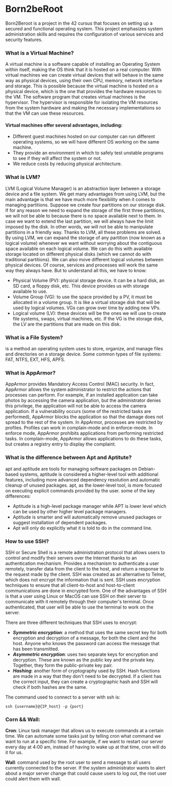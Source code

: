 # Born2beRoot
Born2Beroot is a project in the 42 cursus that focuses on setting up a secured and functional operating system. This project emphasizes system administration skills and requires the configuration of various services and security features.

### What is a Virtual Machine?
A virtual machine is a software capable of installing an Operating System within itself, making the OS think that it is hosted on a real computer. With virtual machines we can create virtual devices that will behave in the same way as physical devices, using their own CPU, memory, network interface and storage. This is possible because the virtual machine is hosted on a physical device, which is the one that provides the hardware resources to the VM. The software program that creates virtual machines is the hypervisor. The hypervisor is responsible for isolating the VM resources from the system hardware and making the necessary implementations so that the VM can use these resources.

#### Virtual machines offer several advantages, including:
- Different guest machines hosted on our computer can run different operating systems, so we will have different OS working on the same machine.
- They provide an environment in which to safely test unstable programs to see if they will affect the system or not.
- We reduce costs by reducing physical architecture.

### What is LVM?
LVM (Logical Volume Manager) is an abstraction layer between a storage device and a file system. We get many advantages from using LVM, but the main advantage is that we have much more flexibility when it comes to managing partitions. Suppose we create four partitions on our storage disk. If for any reason we need to expand the storage of the first three partitions, we will not be able to because there is no space available next to them. In case we want to extend the last partition, we will always have the limit imposed by the disk. In other words, we will not be able to manipulate partitions in a friendly way. Thanks to LVM, all these problems are solved.
By using LVM, we can expand the storage of any partition (now known as a logical volume) whenever we want without worrying about the contiguous space available on each logical volume. We can do this with available storage located on different physical disks (which we cannot do with traditional partitions). We can also move different logical volumes between physical devices. Of course, services and processes will work the same way they always have. But to understand all this, we have to know:
- Physical Volume (PV): physical storage device. It can be a hard disk, an SD card, a floppy disk, etc. This device provides us with storage available to use.
- Volume Group (VG): to use the space provided by a PV, it must be allocated in a volume group. It is like a virtual storage disk that will be used by logical volumes. VGs can grow over time by adding new VPs.
- Logical volume (LV): these devices will be the ones we will use to create file systems, swaps, virtual machines, etc. If the VG is the storage disk, the LV are the partitions that are made on this disk.

### What is a File System?
is a method an operating system uses to store, organize, and manage files and directories on a storage device.
Some common types of file systems: FAT, NTFS, EXT, HFS, APFS.

### What is AppArmor?
AppArmor provides Mandatory Access Control (MAC) security. In fact, AppArmor allows the system administrator to restrict the actions that processes can perform. For example, if an installed application can take photos by accessing the camera application, but the administrator denies this privilege, the application will not be able to access the camera application. If a vulnerability occurs (some of the restricted tasks are performed), AppArmor blocks the application so that the damage does not spread to the rest of the system.
In AppArmor, processes are restricted by profiles. Profiles can work in complain-mode and in enforce-mode. In enforce mode, AppArmor prohibits applications from performing restricted tasks. In complain-mode, AppArmor allows applications to do these tasks, but creates a registry entry to display the complaint.

### What is the difference between Apt and Aptitute?
apt and aptitude are tools for managing software packages on Debian-based systems, aptitude is considered a higher-level tool with additional features, including more advanced dependency resolution and automatic cleanup of unused packages. apt, as the lower-level tool, is more focused on executing explicit commands provided by the user. some of the key differences:
- Aptitude is a high-level package manager while APT is lower level which can be used by other higher level package managers.
- Aptitude is smarter and will automatically remove unused packages or suggest installation of dependent packages.
- Apt will only do explicitly what it is told to do in the command line.

### How to use SSH?
SSH or Secure Shell is a remote administration protocol that allows users to control and modify their servers over the Internet thanks to an authentication mechanism. Provides a mechanism to authenticate a user remotely, transfer data from the client to the host, and return a response to the request made by the client.
SSH was created as an alternative to Telnet, which does not encrypt the information that is sent. SSH uses encryption techniques to ensure that all client-to-host and host-to-client communications are done in encrypted form. One of the advantages of SSH is that a user using Linux or MacOS can use SSH on their server to communicate with it remotely through their computer's terminal. Once authenticated, that user will be able to use the terminal to work on the server.

There are three different techniques that SSH uses to encrypt:
- ***Symmetric encryption***: a method that uses the same secret key for both encryption and decryption of a message, for both the client and the host. Anyone who knows the password can access the message that has been transmitted.
- ***Asymmetric encryption***: uses two separate keys for encryption and decryption. These are known as the public key and the private key. Together, they form the public-private key pair.
- ***Hashing***: another form of cryptography used by SSH. Hash functions are made in a way that they don't need to be decrypted. If a client has the correct input, they can create a cryptographic hash and SSH will check if both hashes are the same.

The command used to connect to a server with ssh is:

    ssh {username}@{IP_host} -p {port}

### Corn && Wall:

**Cron**: Linux task manager that allows us to execute commands at a certain time. We can automate some tasks just by telling cron what command we want to run at a specific time. For example, if we want to restart our server every day at 4:00 am, instead of having to wake up at that time, cron will do it for us.

**Wall**: command used by the root user to send a message to all users currently connected to the server. If the system administrator wants to alert about a major server change that could cause users to log out, the root user could alert them with wall.
